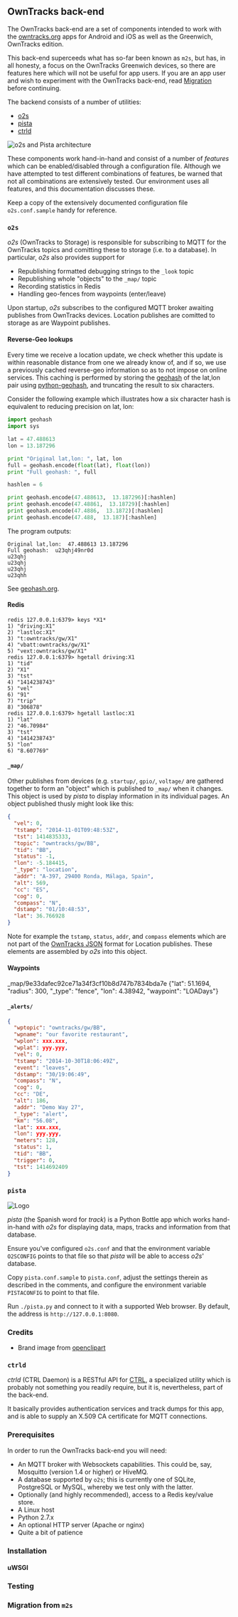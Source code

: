 ## OwnTracks back-end

The OwnTracks back-end are a set of components intended to work with the [owntracks.org](http://owntracks.org) apps for Android and iOS as well as the Greenwich, OwnTracks edition.

This back-end superceeds what has so-far been known as `m2s`, but has, in all honesty, a focus on the OwnTracks Greenwich devices, so there are features here which will not be useful for app users. If you are an app user and wish to experiment with the OwnTracks back-end, read [Migration](#migration) before continuing.

The backend consists of a number of utilities:

* [o2s](#o2s)
* [pista](#pista)
* [ctrld](#ctrld)


![o2s and Pista architecture](pista/static/images/pista/o2s-pista-architecture.png)

These components work hand-in-hand and consist of a number of _features_ which can be
enabled/disabled through a configuration file. Although we have attempted to test different
combinations of features, be warned that not all combinations are extensively tested. Our
environment uses all features, and this documentation discusses these.

Keep a copy of the extensively documented configuration file `o2s.conf.sample` handy for reference.

### `o2s`

_o2s_ (OwnTracks to Storage) is responsible for subscribing to MQTT for the OwnTracks topics and comitting these to storage (i.e. to a database). In particular, _o2s_ also provides support for

* Republishing formatted debugging strings to the `_look` topic
* Republishing whole "objects" to the `_map/` topic
* Recording statistics in Redis
* Handling geo-fences from waypoints (enter/leave)

Upon startup, _o2s_ subscribes to the configured MQTT broker awaiting publishes
from OwnTracks devices. Location publishes are comitted to storage as are Waypoint
publishes.

#### Reverse-Geo lookups

Every time we receive a location update, we check whether this update is within
reasonable distance from one we already know of, and if so, we use a previously
cached reverse-geo information so as to not impose on online services. This caching
is performed by storing the [geohash](http://en.wikipedia.org/wiki/Geohash) of
the lat,lon pair using
[python-geohash](https://code.google.com/p/python-geohash/), and truncating the
result to six characters.

Consider the following example which illustrates how a six character hash is
equivalent to reducing precision on lat, lon:

```python
import geohash
import sys

lat = 47.488613
lon = 13.187296

print "Original lat,lon: ", lat, lon
full = geohash.encode(float(lat), float(lon))
print "Full geohash: ", full

hashlen = 6

print geohash.encode(47.488613,  13.187296)[:hashlen]
print geohash.encode(47.48861,  13.18729)[:hashlen]
print geohash.encode(47.4886,  13.1872)[:hashlen]
print geohash.encode(47.488,  13.187)[:hashlen]
```

The program outputs:

```
Original lat,lon:  47.488613 13.187296
Full geohash:  u23qhj49nr0d
u23qhj
u23qhj
u23qhj
u23qhh
```

See [geohash.org](http://geohash.org).


#### Redis

```
redis 127.0.0.1:6379> keys *X1*
1) "driving:X1"
2) "lastloc:X1"
3) "t:owntracks/gw/X1"
4) "vbatt:owntracks/gw/X1"
5) "vext:owntracks/gw/X1"
redis 127.0.0.1:6379> hgetall driving:X1
1) "tid"
2) "X1"
3) "tst"
4) "1414238743"
5) "vel"
6) "91"
7) "trip"
8) "306878"
redis 127.0.0.1:6379> hgetall lastloc:X1
1) "lat"
2) "46.70984"
3) "tst"
4) "1414238743"
5) "lon"
6) "8.607769"
```

#### `_map/`

Other publishes from devices (e.g. `startup/`, `gpio/`, `voltage/` are gathered
together to form an "object" which is published to `_map/` when it changes. This object
is used by _pista_ to display information in its individual pages. An object published
thusly might look like this:

```json
{
  "vel": 0,
  "tstamp": "2014-11-01T09:48:53Z",
  "tst": 1414835333,
  "topic": "owntracks/gw/BB",
  "tid": "BB",
  "status": -1,
  "lon": -5.184415,
  "_type": "location",
  "addr": "A-397, 29400 Ronda, Málaga, Spain",
  "alt": 569,
  "cc": "ES",
  "cog": 0,
  "compass": "N",
  "dstamp": "01/10:48:53",
  "lat": 36.766928
}
```

Note for example the `tstamp`, `status`, `addr`, and `compass` elements which are not part
of the [OwnTracks JSON](https://github.com/owntracks/owntracks/wiki/JSON) format for Location
publishes. These elements are assembled by _o2s_ into this object.

#### Waypoints

_map/9e33dafec92ce71a34f3cf10b8d747b7834bda7e {"lat": 51.1694, "radius": 300, "_type": "fence", "lon": 4.38942, "waypoint": "LOADays"}

#### `_alerts/`

```json
{
  "wptopic": "owntracks/gw/BB",
  "wpname": "our favorite restaurant",
  "wplon": xxx.xxx,
  "wplat": yyy.yyy,
  "vel": 0,
  "tstamp": "2014-10-30T18:06:49Z",
  "event": "leaves",
  "dstamp": "30/19:06:49",
  "compass": "N",
  "cog": 0,
  "cc": "DE",
  "alt": 186,
  "addr": "Demo Way 27",
  "_type": "alert",
  "km": "56.08",
  "lat": xxx.xxx,
  "lon": yyy.yyy,
  "meters": 128,
  "status": 1,
  "tid": "BB",
  "trigger": 0,
  "tst": 1414692409
}
```


### `pista`

![Logo](static/images/pista/pista-logo.png)

_pista_ (the Spanish word for _track_) is a Python Bottle app which works hand-in-hand with _o2s_ for displaying data, maps, tracks and information from that database.


Ensure you've configured `o2s.conf` and that the environment variable
`O2SCONFIG` points to that file so that _pista_ will be able to access _o2s_' database.

Copy `pista.conf.sample` to `pista.conf`, adjust the settings therein as described in the comments, and configure the environment variable `PISTACONFIG` to point to that file.

Run `./pista.py` and connect to it with a supported Web browser. By default, the address is `http://127.0.0.1:8080`.




### Credits

* Brand image from [openclipart](https://openclipart.org/detail/28088/Roadsign_slippery-by-Simarilius)

### `ctrld`

_ctrld_ (CTRL Daemon) is a RESTful API for
[CTRL](https://github.com/owntracks/OwnTracksCTRL), a specialized utility which
is probably not something you readily require, but it is, nevertheless, part of
the back-end.

It basically provides authentication services and track dumps for this app, and is able to
supply an X.509 CA certificate for MQTT connections.

### Prerequisites

In order to run the OwnTracks back-end you will need:

* An MQTT broker with Websockets capabilities. This could be, say, Mosquitto (version 1.4 or higher) or HiveMQ.
* A database supported by `o2s`; this is currently one of SQLite, PostgreSQL or MySQL, whereby we test only with the latter.
* Optionally (and highly recommended), access to a Redis key/value store.
* A Linux host
* Python 2.7.x
* An optional HTTP server (Apache or nginx)
* Quite a bit of patience


### Installation


#### uWSGI

### Testing

### Migration from `m2s`
